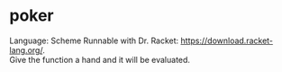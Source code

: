 # poker
Language: Scheme
Runnable with Dr. Racket: https://download.racket-lang.org/. <br>
Give the function a hand and it will be evaluated.

